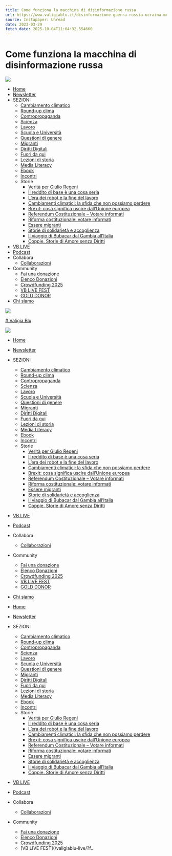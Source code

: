 ```yaml
---
title: Come funziona la macchina di disinformazione russa
url: https://www.valigiablu.it/disinformazione-guerra-russia-ucraina-media-literacy/
source: Instapaper: Unread
date: 2023-03-29
fetch_date: 2025-10-04T11:04:32.554660
---
```


# Come funziona la macchina di disinformazione russa

[![](https://www.valigiablu.it/wp-content/uploads/2022/11/VB-Logo-testata-sito-2023.jpg)](https://www.valigiablu.it)

* [Home](https://www.valigiablu.it)
* [Newsletter](https://www.valigiablu.it/iscriviti-alla-newsletter/)
* SEZIONI
  + [Cambiamento climatico](https://www.valigiablu.it/category/cambiamento-climatico/)
  + [Round-up clima](https://www.valigiablu.it/category/round-up-clima/)
  + [Contropropaganda](https://www.valigiablu.it/category/contropropaganda/)
  + [Scienza](https://www.valigiablu.it/category/scienza/)
  + [Lavoro](https://www.valigiablu.it/category/lavoro-2/)
  + [Scuola e Università](https://www.valigiablu.it/category/scuola-e-universita/)
  + [Questioni di genere](https://www.valigiablu.it/category/questioni-di-genere/)
  + [Migranti](https://www.valigiablu.it/category/migranti/)
  + [Diritti Digitali](https://www.valigiablu.it/category/diritti-digitali/)
  + [Fuori da qui](https://www.valigiablu.it/category/fuori-da-qui/)
  + [Lezioni di storia](https://www.valigiablu.it/category/lezioni-di-storia/)
  + [Media Literacy](https://www.valigiablu.it/category/media-literacy/)
  + [Ebook](https://www.valigiablu.it/category/ebook-vb/)
  + [Incontri](https://www.valigiablu.it/incontri/)
  + Storie
    - [Verità per Giulio Regeni](https://storie.valigiablu.it/caso-regeni/)
    - [Il reddito di base è una cosa seria](https://storie.valigiablu.it/reddito-di-base/)
    - [L’era dei robot e la fine del lavoro](https://storie.valigiablu.it/robot-e-lavoro/)
    - [Cambiamenti climatici: la sfida che non possiamo perdere](https://storie.valigiablu.it/climatechange/)
    - [Brexit: cosa significa uscire dall’Unione europea](https://www.valigiablu.it/brexit-conseguenze/)
    - [Referendum Costituzionale – Votare informati](http://costituzione.valigiablu.it/)
    - [Riforma costituzionale: votare informati](https://www.valigiablu.it/costituzione-referendum/)
    - [Essere migranti](https://storie.valigiablu.it/migranti/)
    - [Storie di solidarietà e accoglienza](http://migranti.valigiablu.it/)
    - [Il viaggio di Bubacar dal Gambia all’Italia](https://storie.valigiablu.it/viaggio/)
    - [Coppie. Storie di Amore senza Diritti](http://coppie.valigiablu.it/)
* [VB LIVE](/valigiablu-live)
* [Podcast](https://www.valigiablu.it/category/podcast/)
* Collabora
  + [Collaborazioni](https://www.valigiablu.it/collaborazioni/)
* Community
  + [Fai una donazione](https://www.valigiablu.it/dona/)
  + [Elenco Donazioni](https://www.valigiablu.it/donazioni/)
  + [Crowdfunding 2025](https://crowdfunding.valigiablu.it)
  + [VB LIVE FEST](/valigiablu-live/?festa)
  + [GOLD DONOR](https://www.valigiablu.it/crowdfunding-gold-donor-2025/)
* [Chi siamo](https://www.valigiablu.it/about/)

![](https://www.valigiablu.it/wp-content/uploads/2023/03/industria-disinformazione-russia-150x150.jpg)

[# Valigia Blu](https://www.valigiablu.it)

[![](/pictures/senzaeditori_ny.jpg)](/dona)

* [Home](https://www.valigiablu.it)
* [Newsletter](https://www.valigiablu.it/iscriviti-alla-newsletter/)
* SEZIONI
  + [Cambiamento climatico](https://www.valigiablu.it/category/cambiamento-climatico/)
  + [Round-up clima](https://www.valigiablu.it/category/round-up-clima/)
  + [Contropropaganda](https://www.valigiablu.it/category/contropropaganda/)
  + [Scienza](https://www.valigiablu.it/category/scienza/)
  + [Lavoro](https://www.valigiablu.it/category/lavoro-2/)
  + [Scuola e Università](https://www.valigiablu.it/category/scuola-e-universita/)
  + [Questioni di genere](https://www.valigiablu.it/category/questioni-di-genere/)
  + [Migranti](https://www.valigiablu.it/category/migranti/)
  + [Diritti Digitali](https://www.valigiablu.it/category/diritti-digitali/)
  + [Fuori da qui](https://www.valigiablu.it/category/fuori-da-qui/)
  + [Lezioni di storia](https://www.valigiablu.it/category/lezioni-di-storia/)
  + [Media Literacy](https://www.valigiablu.it/category/media-literacy/)
  + [Ebook](https://www.valigiablu.it/category/ebook-vb/)
  + [Incontri](https://www.valigiablu.it/incontri/)
  + Storie
    - [Verità per Giulio Regeni](https://storie.valigiablu.it/caso-regeni/)
    - [Il reddito di base è una cosa seria](https://storie.valigiablu.it/reddito-di-base/)
    - [L’era dei robot e la fine del lavoro](https://storie.valigiablu.it/robot-e-lavoro/)
    - [Cambiamenti climatici: la sfida che non possiamo perdere](https://storie.valigiablu.it/climatechange/)
    - [Brexit: cosa significa uscire dall’Unione europea](https://www.valigiablu.it/brexit-conseguenze/)
    - [Referendum Costituzionale – Votare informati](http://costituzione.valigiablu.it/)
    - [Riforma costituzionale: votare informati](https://www.valigiablu.it/costituzione-referendum/)
    - [Essere migranti](https://storie.valigiablu.it/migranti/)
    - [Storie di solidarietà e accoglienza](http://migranti.valigiablu.it/)
    - [Il viaggio di Bubacar dal Gambia all’Italia](https://storie.valigiablu.it/viaggio/)
    - [Coppie. Storie di Amore senza Diritti](http://coppie.valigiablu.it/)
* [VB LIVE](/valigiablu-live)
* [Podcast](https://www.valigiablu.it/category/podcast/)
* Collabora
  + [Collaborazioni](https://www.valigiablu.it/collaborazioni/)
* Community
  + [Fai una donazione](https://www.valigiablu.it/dona/)
  + [Elenco Donazioni](https://www.valigiablu.it/donazioni/)
  + [Crowdfunding 2025](https://crowdfunding.valigiablu.it)
  + [VB LIVE FEST](/valigiablu-live/?festa)
  + [GOLD DONOR](https://www.valigiablu.it/crowdfunding-gold-donor-2025/)
* [Chi siamo](https://www.valigiablu.it/about/)

* [Home](https://www.valigiablu.it)
* [Newsletter](https://www.valigiablu.it/iscriviti-alla-newsletter/)
* SEZIONI
  + [Cambiamento climatico](https://www.valigiablu.it/category/cambiamento-climatico/)
  + [Round-up clima](https://www.valigiablu.it/category/round-up-clima/)
  + [Contropropaganda](https://www.valigiablu.it/category/contropropaganda/)
  + [Scienza](https://www.valigiablu.it/category/scienza/)
  + [Lavoro](https://www.valigiablu.it/category/lavoro-2/)
  + [Scuola e Università](https://www.valigiablu.it/category/scuola-e-universita/)
  + [Questioni di genere](https://www.valigiablu.it/category/questioni-di-genere/)
  + [Migranti](https://www.valigiablu.it/category/migranti/)
  + [Diritti Digitali](https://www.valigiablu.it/category/diritti-digitali/)
  + [Fuori da qui](https://www.valigiablu.it/category/fuori-da-qui/)
  + [Lezioni di storia](https://www.valigiablu.it/category/lezioni-di-storia/)
  + [Media Literacy](https://www.valigiablu.it/category/media-literacy/)
  + [Ebook](https://www.valigiablu.it/category/ebook-vb/)
  + [Incontri](https://www.valigiablu.it/incontri/)
  + Storie
    - [Verità per Giulio Regeni](https://storie.valigiablu.it/caso-regeni/)
    - [Il reddito di base è una cosa seria](https://storie.valigiablu.it/reddito-di-base/)
    - [L’era dei robot e la fine del lavoro](https://storie.valigiablu.it/robot-e-lavoro/)
    - [Cambiamenti climatici: la sfida che non possiamo perdere](https://storie.valigiablu.it/climatechange/)
    - [Brexit: cosa significa uscire dall’Unione europea](https://www.valigiablu.it/brexit-conseguenze/)
    - [Referendum Costituzionale – Votare informati](http://costituzione.valigiablu.it/)
    - [Riforma costituzionale: votare informati](https://www.valigiablu.it/costituzione-referendum/)
    - [Essere migranti](https://storie.valigiablu.it/migranti/)
    - [Storie di solidarietà e accoglienza](http://migranti.valigiablu.it/)
    - [Il viaggio di Bubacar dal Gambia all’Italia](https://storie.valigiablu.it/viaggio/)
    - [Coppie. Storie di Amore senza Diritti](http://coppie.valigiablu.it/)
* [VB LIVE](/valigiablu-live)
* [Podcast](https://www.valigiablu.it/category/podcast/)
* Collabora
  + [Collaborazioni](https://www.valigiablu.it/collaborazioni/)
* Community
  + [Fai una donazione](https://www.valigiablu.it/dona/)
  + [Elenco Donazioni](https://www.valigiablu.it/donazioni/)
  + [Crowdfunding 2025](https://crowdfunding.valigiablu.it)
  + [VB LIVE FEST](/valigiablu-live/?f...
